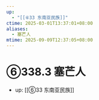 ```yaml
---
up:
  - "[[⑥33 东南亚民族]]"
ctime: 2025-03-01T13:37:01+08:00
aliases:
  - 塞芒人
mtime: 2025-09-09T12:37:05+08:00
---
```


# ⑥338.3 塞芒人

- up: [[⑥33 东南亚民族]]
